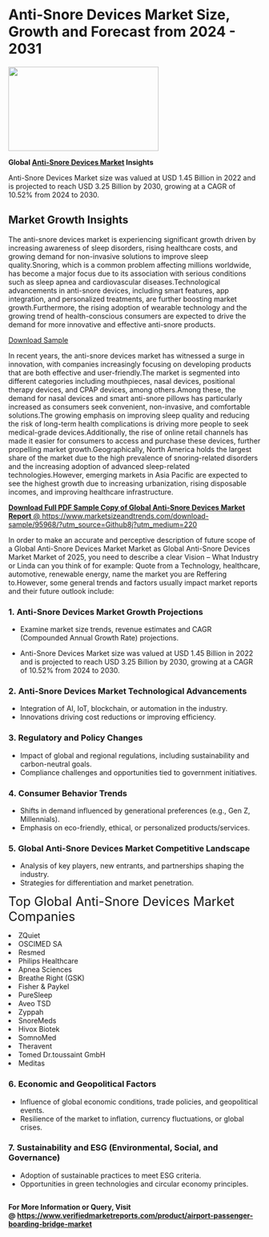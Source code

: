<H1>Anti-Snore Devices Market Size, Growth and Forecast from 2024 - 2031</H1><img class="aligncenter size-medium wp-image-584254" src="https://thirdeyenews.in/wp-content/uploads/2024/09/Global-Market-Research-300x168.jpeg" alt="" width="300" height="168" /><p><strong>Global&nbsp;<a href="https://www.marketsizeandtrends.com/download-sample/95968/?utm_source=Github8j?utm_medium=220">Anti-Snore Devices Market</a> Insights</strong></p><p>Anti-Snore Devices Market size was valued at USD 1.45 Billion in 2022 and is projected to reach USD 3.25 Billion by 2030, growing at a CAGR of 10.52% from 2024 to 2030.</p><p><h2>Market Growth Insights</h2> <p>The anti-snore devices market is experiencing significant growth driven by increasing awareness of sleep disorders, rising healthcare costs, and growing demand for non-invasive solutions to improve sleep quality.Snoring, which is a common problem affecting millions worldwide, has become a major focus due to its association with serious conditions such as sleep apnea and cardiovascular diseases.Technological advancements in anti-snore devices, including smart features, app integration, and personalized treatments, are further boosting market growth.Furthermore, the rising adoption of wearable technology and the growing trend of health-conscious consumers are expected to drive the demand for more innovative and effective anti-snore products.</p> <p><a href="#">Download Sample</a></p> <p>In recent years, the anti-snore devices market has witnessed a surge in innovation, with companies increasingly focusing on developing products that are both effective and user-friendly.The market is segmented into different categories including mouthpieces, nasal devices, positional therapy devices, and CPAP devices, among others.Among these, the demand for nasal devices and smart anti-snore pillows has particularly increased as consumers seek convenient, non-invasive, and comfortable solutions.The growing emphasis on improving sleep quality and reducing the risk of long-term health complications is driving more people to seek medical-grade devices.Additionally, the rise of online retail channels has made it easier for consumers to access and purchase these devices, further propelling market growth.Geographically, North America holds the largest share of the market due to the high prevalence of snoring-related disorders and the increasing adoption of advanced sleep-related technologies.However, emerging markets in Asia Pacific are expected to see the highest growth due to increasing urbanization, rising disposable incomes, and improving healthcare infrastructure.</p> <p><a href="#"></p><p><span class=""><strong>Download Full PDF Sample Copy of Global Anti-Snore Devices Market Report</strong> @ <a href="https://www.marketsizeandtrends.com/download-sample/95968/?utm_source=Github8j?utm_medium=220" target="_blank">https://www.marketsizeandtrends.com/download-sample/95968/?utm_source=Github8j?utm_medium=220</a></span></p><p>In order to make an accurate and perceptive description of future scope of a Global&nbsp;Anti-Snore Devices Market Market as Global&nbsp;Anti-Snore Devices Market Market of 2025, you need to describe a clear Vision &ndash; What Industry or Linda can you think of for example: Quote from a Technology, healthcare, automotive, renewable energy, name the market you are Reffering to.However, some general trends and factors usually impact market reports and their future outlook include:</p><h3>1.&nbsp;<strong>Anti-Snore Devices Market Growth Projections</strong></h3><ul><li>Examine market size trends, revenue estimates and CAGR (Compounded Annual Growth Rate) projections.</li><li><p>Anti-Snore Devices Market size was valued at USD 1.45 Billion in 2022 and is projected to reach USD 3.25 Billion by 2030, growing at a CAGR of 10.52% from 2024 to 2030.</p></li></ul><h3>2.&nbsp;<strong>Anti-Snore Devices Market Technological Advancements</strong></h3><ul><li>Integration of AI, IoT, blockchain, or automation in the industry.</li><li>Innovations driving cost reductions or improving efficiency.</li></ul><h3>3.&nbsp;<strong>Regulatory and Policy Changes</strong></h3><ul><li>Impact of global and regional regulations, including sustainability and carbon-neutral goals.</li><li>Compliance challenges and opportunities tied to government initiatives.</li></ul><h3>4.&nbsp;<strong>Consumer Behavior Trends</strong></h3><ul><li>Shifts in demand influenced by generational preferences (e.g., Gen Z, Millennials).</li><li>Emphasis on eco-friendly, ethical, or personalized products/services.</li></ul><h3>5.&nbsp;<strong>Global Anti-Snore Devices Market Competitive Landscape</strong></h3><ul><li>Analysis of key players, new entrants, and partnerships shaping the industry.</li><li>Strategies for differentiation and market penetration.</li></ul><p data-pm-slice="1 1 []"><span style="color: inherit; font-family: inherit; font-size: 25px;">Top Global Anti-Snore Devices Market Companies</span></p><div class="" data-test-id=""><p><li>ZQuiet</li><li> OSCIMED SA</li><li> Resmed</li><li> Philips Healthcare</li><li> Apnea Sciences</li><li> Breathe Right (GSK)</li><li> Fisher & Paykel</li><li> PureSleep</li><li> Aveo TSD</li><li> Zyppah</li><li> SnoreMeds</li><li> Hivox Biotek</li><li> SomnoMed</li><li> Theravent</li><li> Tomed Dr.toussaint GmbH</li><li> Meditas</li></p></div><h3>6.&nbsp;<strong>Economic and Geopolitical Factors</strong></h3><ul><li>Influence of global economic conditions, trade policies, and geopolitical events.</li><li>Resilience of the market to inflation, currency fluctuations, or global crises.</li></ul><h3>7.&nbsp;<strong>Sustainability and ESG (Environmental, Social, and Governance)</strong></h3><ul><li>Adoption of sustainable practices to meet ESG criteria.</li><li>Opportunities in green technologies and circular economy principles.</li></ul><h2><strong style="font-size: 14px;">For More Information or Query, Visit @&nbsp;</strong><a style="background-color: #ffffff; font-size: 14px;" href="https://www.marketsizeandtrends.com/report/anti-snore-devices-market/" target="_blank">https://www.verifiedmarketreports.com/product/airport-passenger-boarding-bridge-market</a></h2>